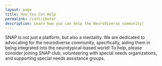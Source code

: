 ```yaml
---
layout: page
title: How You Can Help
permalink: /contribute/
description: Learn how you can help the Neurodiverse community!
---
```

SNAP is not just a platform, but also a mentality. We are dedicated to advocating for the neurodiverse community, specifically, aiding them in being integrated into the neurotypical-based world! To help, please consider joining SNAP club, volunteering with special needs organizations, and supporting special needs assistance groups.  